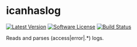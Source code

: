 # icanhaslog

[![Latest Version](https://img.shields.io/packagist/v/bfrohs/icanhaslog.svg?style=flat-square)](https://packagist.org/packages/bfrohs/icanhaslog)
[![Software License](https://img.shields.io/badge/license-MIT-blue.svg?style=flat-square)](LICENSE)
[![Build Status](https://img.shields.io/travis/bfrohs/icanhaslog/master.svg?style=flat-square)](https://travis-ci.org/bfrohs/icanhaslog)

Reads and parses (access|error|.*) logs.
